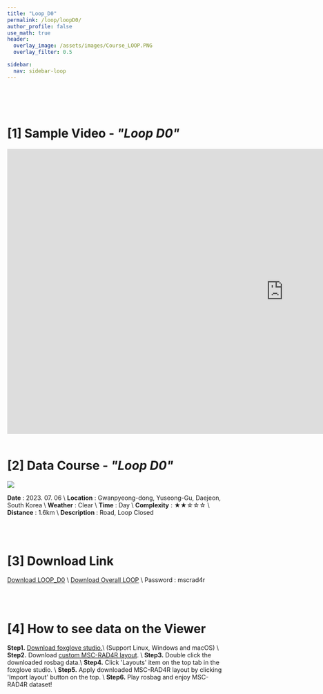 ```yaml
---
title: "Loop_D0"
permalink: /loop/loopD0/
author_profile: false
use_math: true
header:
  overlay_image: /assets/images/Course_LOOP.PNG
  overlay_filter: 0.5

sidebar:
  nav: sidebar-loop
---
```


<br/>
<br/>
<br/>



# [1] Sample Video - *"Loop D0"*

<iframe width="1280" height="660" src="https://www.youtube.com/embed/20rpFHxeNSk" title="LOOP D0" frameborder="0" allow="accelerometer; autoplay; clipboard-write; encrypted-media; gyroscope; picture-in-picture; web-share" allowfullscreen></iframe>

<br/>
<br/>

# [2] Data Course - *"Loop D0"*
![ ](https://drive.google.com/uc?id=1KrUISkX56iYexNLyXx00NAfRxch8IL_K)

**Date** : 2023. 07. 06 \\
**Location** : Gwanpyeong-dong, Yuseong-Gu, Daejeon, South Korea \\
**Weather** : Clear     \\
**Time** : Day          \\
**Complexity** : ★★☆☆☆  \\
**Distance** : 1.6km    \\
**Description** : Road, Loop Closed


<br/>
<br/>


# [3] Download Link
[Download LOOP_D0](http://gofile.me/70cMI/7W1Ef1pOG) \\
[Download Overall LOOP](http://gofile.me/70cMI/hGzxi6Ijs) \\
Password : mscrad4r 


<br/>
<br/>


# [4] How to see data on the Viewer
**Step1.** [Download foxglove studio.](https://foxglove.dev/)\\
(Support Linux, Windows and macOS) \\
**Step2.** Download [custom MSC-RAD4R layout](http://gofile.me/70cMI/IrAjZ6S4M). \\
**Step3.** Double click the downloaded rosbag data.\\
**Step4.** Click 'Layouts' item on the top tab in the foxglove studio. \\
**Step5.** Apply downloaded MSC-RAD4R layout by clicking 'Import layout' button on the top. \\
**Step6.** Play rosbag and enjoy MSC-RAD4R dataset!
<br/>
<br/>



